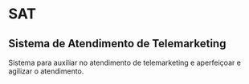 # SAT
## Sistema de Atendimento de Telemarketing
Sistema para auxiliar no atendimento de telemarketing e aperfeiçoar e agilizar o atendimento.
